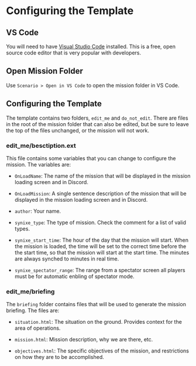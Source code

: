 # Configuring the Template

## VS Code

You will need to have [Visual Studio Code](https://code.visualstudio.com/) installed. This is a free, open source code editor that is very popular with developers.

## Open Mission Folder

Use `Scenario > Open in VS Code` to open the mission folder in VS Code.

## Configuring the Template

The template contains two folders, `edit_me` and `do_not_edit`. There are files in the root of the mission folder that can also be edited, but be sure to leave the top of the files unchanged, or the mission will not work.

### edit_me/besctiption.ext

This file contains some variables that you can change to configure the mission. The variables are:

- `OnLoadName`: The name of the mission that will be displayed in the mission loading screen and in Discord.

- `OnLoadMission`: A single sentence description of the mission that will be displayed in the mission loading screen and in Discord.

- `author`: Your name.

- `synixe_type`: The type of mission. Check the comment for a list of valid types.

- `synixe_start_time`: The hour of the day that the mission will start. When the mission is loaded, the time will be set to the correct time before the the start time, so that the mission will start at the start time. The minutes are always synched to minutes in real time.

- `synixe_spectator_range`: The range from a spectator screen all players must be for automatic enbling of spectator mode.

### edit_me/briefing

The `briefing` folder contains files that will be used to generate the mission briefing. The files are:

- `situation.html`: The situation on the ground. Provides context for the area of operations.

- `mission.html`: Mission description, why we are there, etc.

- `objectives.html`: The specific objectives of the mission, and restrictions on how they are to be accomplished.
